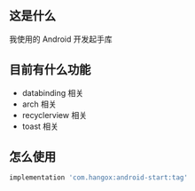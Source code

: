 ## 这是什么

我使用的 Android 开发起手库


## 目前有什么功能
* databinding 相关
* arch 相关
* recyclerview 相关
* toast 相关


## 怎么使用

```gradle
implementation 'com.hangox:android-start:tag'
```